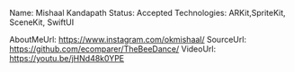 Name: Mishaal Kandapath
Status: Accepted
Technologies: ARKit,SpriteKit, SceneKit, SwiftUI

AboutMeUrl: https://www.instagram.com/okmishaal/
SourceUrl: https://github.com/ecomparer/TheBeeDance/
VideoUrl: https://youtu.be/jHNd48k0YPE

<!---
EXAMPLE
Name: John Appleseed
Status: Submitted <or> Winner <or> Distinguished <or> Rejected
Technologies: SwiftUI, RealityKit, CoreGraphic

AboutMeUrl: https://linkedin.com/in/johnappleseed
SourceUrl: https://github.com/johnappleseed/wwdc2025
VideoUrl: https://youtu.be/ABCDE123456
-->
